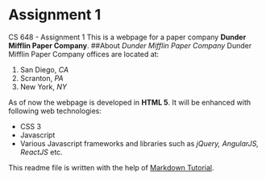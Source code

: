 # Assignment 1
 CS 648 - Assignment 1
  This is a webpage for a paper company **Dunder Mifflin Paper Company**. 
  ##About _Dunder Mifflin Paper Company_
  Dunder Mifflin Paper Company offices are located at:
  1. San Diego, _CA_
  2. Scranton, _PA_
  3. New York, _NY_

As of now the webpage is developed in **HTML 5**. It will be enhanced with following web technologies:
* CSS 3
* Javascript
* Various Javascript frameworks and libraries such as _jQuery, AngularJS, ReactJS_ etc.

This readme file is written with the help of [Markdown Tutorial](https://www.markdowntutorial.com).